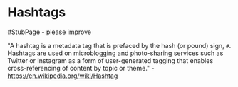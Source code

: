 # Hashtags

 #StubPage - please improve 

"A hashtag is a metadata tag that is prefaced by the hash (or pound) sign, `#`. Hashtags are used on microblogging and photo-sharing services such as Twitter or Instagram as a form of user-generated tagging that enables cross-referencing of content by topic or theme." - https://en.wikipedia.org/wiki/Hashtag